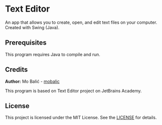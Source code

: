 # Text Editor

An app that allows you to create, open, and edit text files on your computer. Created with Swing (Java).

## Prerequisites

This program requires Java to compile and run.

## Credits

**Author:** Mo Balić - [mobalic](https://github.com/mobalic)

This program is based on Text Editor project on JetBrains Academy.

## License

This project is licensed under the MIT License. See the [LICENSE](https://github.com/mobalic/TextEditor/blob/master/LICENSE) for details.

